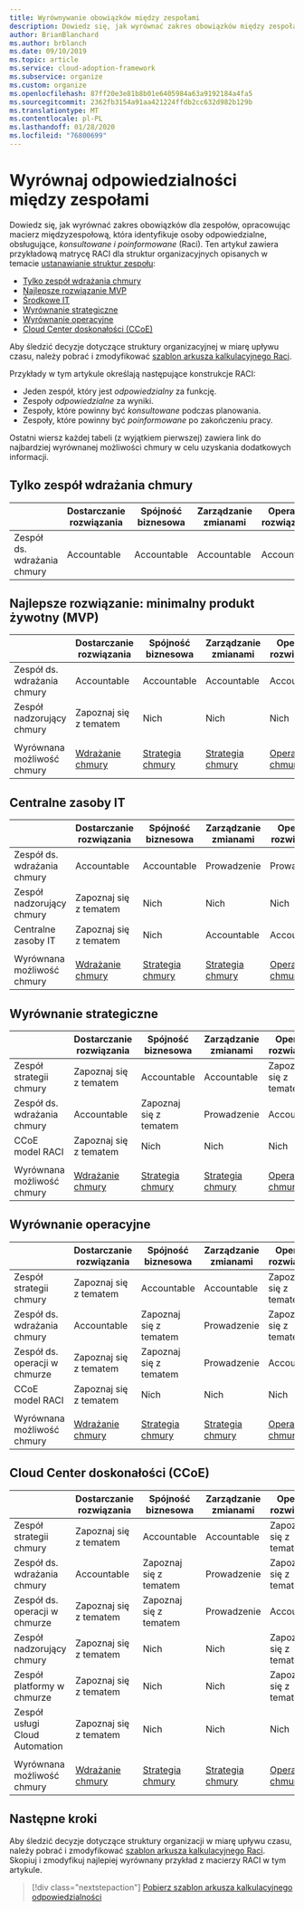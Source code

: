 ```yaml
---
title: Wyrównywanie obowiązków między zespołami
description: Dowiedz się, jak wyrównać zakres obowiązków między zespołami.
author: BrianBlanchard
ms.author: brblanch
ms.date: 09/10/2019
ms.topic: article
ms.service: cloud-adoption-framework
ms.subservice: organize
ms.custom: organize
ms.openlocfilehash: 87ff20e3e81b8b01e6405984a63a9192184a4fa5
ms.sourcegitcommit: 2362fb3154a91aa421224ffdb2cc632d982b129b
ms.translationtype: MT
ms.contentlocale: pl-PL
ms.lasthandoff: 01/28/2020
ms.locfileid: "76800699"
---
```

# <a name="align-responsibilities-across-teams"></a>Wyrównaj odpowiedzialności między zespołami

Dowiedz się, jak wyrównać zakres obowiązków dla zespołów, opracowując macierz międzyzespołową, która identyfikuje osoby odpowiedzialne, obsługujące, *konsultowane i poinformowane* (Raci). Ten artykuł zawiera przykładową matrycę RACI dla struktur organizacyjnych opisanych w temacie [ustanawianie struktur zespołu](./organization-structures.md):

- [Tylko zespół wdrażania chmury](#cloud-adoption-team-only)
- [Najlepsze rozwiązanie MVP](#best-practice-minimum-viable-product-mvp)
- [Środkowe IT](#central-it)
- [Wyrównanie strategiczne](#strategic-alignment)
- [Wyrównanie operacyjne](#operational-alignment)
- [Cloud Center doskonałości (CCoE)](#cloud-center-of-excellence-ccoe)

Aby śledzić decyzje dotyczące struktury organizacyjnej w miarę upływu czasu, należy pobrać i zmodyfikować [szablon arkusza kalkulacyjnego Raci](https://archcenter.blob.core.windows.net/cdn/fusion/management/raci-template.xlsx).

Przykłady w tym artykule określają następujące konstrukcje RACI:

- Jeden zespół, który jest *odpowiedzialny* za funkcję.
- Zespoły *odpowiedzialne* za wyniki.
- Zespoły, które powinny być *konsultowane* podczas planowania.
- Zespoły, które powinny być *poinformowane* po zakończeniu pracy.

Ostatni wiersz każdej tabeli (z wyjątkiem pierwszej) zawiera link do najbardziej wyrównanej możliwości chmury w celu uzyskania dodatkowych informacji.

## <a name="cloud-adoption-team-only"></a>Tylko zespół wdrażania chmury

|  |Dostarczanie rozwiązania  |Spójność biznesowa  |Zarządzanie zmianami  |Operacje rozwiązania  |Ład |Data_spłaty platformy  |Operacje platformy  |Automatyzacja platformy  |
|---------|---------|---------|---------|---------|---------|---------|---------|---------|
|Zespół ds. wdrażania chmury |Accountable|Accountable|Accountable|Accountable|Accountable|Accountable|Accountable|Accountable|

## <a name="best-practice-minimum-viable-product-mvp"></a>Najlepsze rozwiązanie: minimalny produkt żywotny (MVP)

|  |Dostarczanie rozwiązania  |Spójność biznesowa  |Zarządzanie zmianami  |Operacje rozwiązania  |Ład |Data_spłaty platformy  |Operacje platformy  |Automatyzacja platformy  |
|---------|---------|---------|---------|---------|---------|---------|---------|---------|
|Zespół ds. wdrażania chmury|Accountable|Accountable|Accountable|Accountable|Zapoznaj się z tematem|Zapoznaj się z tematem|Zapoznaj się z tematem|Nich|
|Zespół nadzorujący chmury|Zapoznaj się z tematem|Nich|Nich|Nich|Accountable|Accountable|Accountable|Accountable|
||||||||||
|Wyrównana możliwość chmury|[Wdrażanie chmury](./cloud-adoption.md)|[Strategia chmury](./cloud-strategy.md)|[Strategia chmury](./cloud-strategy.md)|[Operacje w chmurze](./cloud-operations.md)|[CCoE](./cloud-center-of-excellence.md)-[zarządzanie chmurą](./cloud-governance.md)|Platforma [CCoE](./cloud-center-of-excellence.md)-w [chmurze](./cloud-platform.md)|Platforma [CCoE](./cloud-center-of-excellence.md)-w [chmurze](./cloud-platform.md)|[CCoE](./cloud-center-of-excellence.md)-[Automatyzacja chmury](./cloud-automation.md)|

## <a name="central-it"></a>Centralne zasoby IT

| |Dostarczanie rozwiązania  |Spójność biznesowa  |Zarządzanie zmianami  |Operacje rozwiązania  |Ład |Data_spłaty platformy  |Operacje platformy  |Automatyzacja platformy  |
|---------|---------|---------|---------|---------|---------|---------|---------|---------|
|Zespół ds. wdrażania chmury  |Accountable|Accountable|Prowadzenie    |Prowadzenie|Nich   |Nich   |Nich   |Nich   |
|Zespół nadzorujący chmury|Zapoznaj się z tematem  |Nich   |Nich   |Nich   |Accountable|Zapoznaj się z tematem  |Prowadzenie|Nich   |
|Centralne zasoby IT           |Zapoznaj się z tematem  |Nich   |Accountable   |Accountable   |Prowadzenie  |Accountable|Accountable|Accountable|
||||||||||
|Wyrównana możliwość chmury|[Wdrażanie chmury](./cloud-adoption.md)|[Strategia chmury](./cloud-strategy.md)|[Strategia chmury](./cloud-strategy.md)|[Operacje w chmurze](./cloud-operations.md)|[Ład w chmurze](./cloud-governance.md)|[Środkowe IT](./central-it.md)|[Środkowe IT](./central-it.md)|[Środkowe IT](./central-it.md)|

## <a name="strategic-alignment"></a>Wyrównanie strategiczne

|  |Dostarczanie rozwiązania  |Spójność biznesowa  |Zarządzanie zmianami  |Operacje rozwiązania  |Ład |Data_spłaty platformy  |Operacje platformy  |Automatyzacja platformy  |
|---------|---------|---------|---------|---------|---------|---------|---------|---------|
|Zespół strategii chmury  |Zapoznaj się z tematem  |Accountable|Accountable|Zapoznaj się z tematem  |Zapoznaj się z tematem  |Nich   |Nich   |Nich   |
|Zespół ds. wdrażania chmury  |Accountable|Zapoznaj się z tematem  |Prowadzenie|Accountable|Nich   |Nich   |Nich   |Nich   |
|CCoE model RACI      |Zapoznaj się z tematem  |Nich   |Nich   |Nich   |Accountable|Accountable|Accountable|Accountable|
||||||||||
|Wyrównana możliwość chmury|[Wdrażanie chmury](./cloud-adoption.md)|[Strategia chmury](./cloud-strategy.md)|[Strategia chmury](./cloud-strategy.md)|[Operacje w chmurze](./cloud-operations.md)|[CCoE](./cloud-center-of-excellence.md)-[zarządzanie chmurą](./cloud-governance.md)|Platforma [CCoE](./cloud-center-of-excellence.md)-w [chmurze](./cloud-platform.md)|Platforma [CCoE](./cloud-center-of-excellence.md)-w [chmurze](./cloud-platform.md)|[CCoE](./cloud-center-of-excellence.md)-[Automatyzacja chmury](./cloud-automation.md)|

## <a name="operational-alignment"></a>Wyrównanie operacyjne

|  |Dostarczanie rozwiązania  |Spójność biznesowa  |Zarządzanie zmianami  |Operacje rozwiązania  |Ład |Data_spłaty platformy  |Operacje platformy  |Automatyzacja platformy  |
|---------|---------|---------|---------|---------|---------|---------|---------|---------|
|Zespół strategii chmury  |Zapoznaj się z tematem  |Accountable|Accountable|Zapoznaj się z tematem  |Zapoznaj się z tematem  |Nich   |Nich   |Nich   |
|Zespół ds. wdrażania chmury  |Accountable|Zapoznaj się z tematem  |Prowadzenie|Zapoznaj się z tematem  |Nich   |Nich   |Nich   |Nich   |
|Zespół ds. operacji w chmurze|Zapoznaj się z tematem  |Zapoznaj się z tematem  |Prowadzenie|Accountable|Zapoznaj się z tematem  |Nich   |Accountable|Zapoznaj się z tematem  |
|CCoE model RACI      |Zapoznaj się z tematem  |Nich   |Nich   |Nich   |Accountable|Accountable|Prowadzenie|Accountable|
||||||||||
|Wyrównana możliwość chmury|[Wdrażanie chmury](./cloud-adoption.md)|[Strategia chmury](./cloud-strategy.md)|[Strategia chmury](./cloud-strategy.md)|[Operacje w chmurze](./cloud-operations.md)|[CCoE](./cloud-center-of-excellence.md)-[zarządzanie chmurą](./cloud-governance.md)|Platforma [CCoE](./cloud-center-of-excellence.md)-w [chmurze](./cloud-platform.md)|Platforma [CCoE](./cloud-center-of-excellence.md)-w [chmurze](./cloud-platform.md)|[CCoE](./cloud-center-of-excellence.md)-[Automatyzacja chmury](./cloud-automation.md)|

## <a name="cloud-center-of-excellence-ccoe"></a>Cloud Center doskonałości (CCoE)

|  |Dostarczanie rozwiązania  |Spójność biznesowa  |Zarządzanie zmianami  |Operacje rozwiązania  |Ład |Data_spłaty platformy  |Operacje platformy  |Automatyzacja platformy  |
|---------|---------|---------|---------|---------|---------|---------|---------|---------|
|Zespół strategii chmury  |Zapoznaj się z tematem  |Accountable|Accountable|Zapoznaj się z tematem  |Zapoznaj się z tematem  |Nich   |Nich   |Nich   |
|Zespół ds. wdrażania chmury  |Accountable|Zapoznaj się z tematem  |Prowadzenie|Zapoznaj się z tematem  |Nich   |Nich   |Nich   |Nich   |
|Zespół ds. operacji w chmurze|Zapoznaj się z tematem  |Zapoznaj się z tematem  |Prowadzenie|Accountable|Zapoznaj się z tematem  |Nich   |Accountable|Zapoznaj się z tematem  |
|Zespół nadzorujący chmury|Zapoznaj się z tematem  |Nich   |Nich   |Zapoznaj się z tematem  |Accountable|Zapoznaj się z tematem  |Prowadzenie|Nich   |
|Zespół platformy w chmurze  |Zapoznaj się z tematem  |Nich   |Nich   |Zapoznaj się z tematem  |Zapoznaj się z tematem  |Accountable|Prowadzenie|Prowadzenie|
|Zespół usługi Cloud Automation|Zapoznaj się z tematem  |Nich   |Nich   |Nich   |Zapoznaj się z tematem  |Prowadzenie|Prowadzenie|Accountable|
||||||||||
|Wyrównana możliwość chmury|[Wdrażanie chmury](./cloud-adoption.md)|[Strategia chmury](./cloud-strategy.md)|[Strategia chmury](./cloud-strategy.md)|[Operacje w chmurze](./cloud-operations.md)|[CCoE](./cloud-center-of-excellence.md)-[zarządzanie chmurą](./cloud-governance.md)|Platforma [CCoE](./cloud-center-of-excellence.md)-w [chmurze](./cloud-platform.md)|Platforma [CCoE](./cloud-center-of-excellence.md)-w [chmurze](./cloud-platform.md)|[CCoE](./cloud-center-of-excellence.md)-[Automatyzacja chmury](./cloud-automation.md)|

## <a name="next-steps"></a>Następne kroki

Aby śledzić decyzje dotyczące struktury organizacji w miarę upływu czasu, należy pobrać i zmodyfikować [szablon arkusza kalkulacyjnego Raci](https://archcenter.blob.core.windows.net/cdn/fusion/management/raci-template.xlsx). Skopiuj i zmodyfikuj najlepiej wyrównany przykład z macierzy RACI w tym artykule.

> [!div class="nextstepaction"]
> [Pobierz szablon arkusza kalkulacyjnego odpowiedzialności](https://archcenter.blob.core.windows.net/cdn/fusion/management/raci-template.xlsx)
